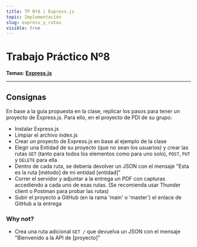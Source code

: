 ```yaml
---
title: TP Nº8 | Express.js
topic: Implementación
slug: express_y_rutas
visible: true
---
```


# Trabajo Práctico Nº8

**Temas**: **[Express.js](/lessons/express_y_rutas)**

<hr />

## Consignas

En base a la guía propuesta en la clase, replicar los pasos para tener un proyecto de Express.js. Para ello, en el proyecto de PDI de su grupo:

* Instalar Express.js
* Limpiar el archivo index.js
* Crear un proyecto de Express.js en base al ejemplo de la clase
* Elegir una Entidad de su proyecto (que no sean los usuarios) y crear las rutas `GET` (tanto para todos los elementos como para uno solo), `POST`, `PUT` y `DELETE` para ella
* Dentro de cada ruta, se debería devolver un JSON con el mensaje "Esta es la ruta [método] de mi entidad [entidad]"
* Correr el servidor y adjuntar a la entrega un PDF con capturas accediendo a cada uno de esas rutas. (Se recomienda usar Thunder client o Postman para probar las rutas)
* Subir el proyecto a GitHub (en la rama 'main' o 'master') el enlace de GitHub a la entrega

### Why not?

* Crea una ruta adicional `GET /` que devuelva un JSON con el mensaje "Bienvenido a la API de [proyecto]"